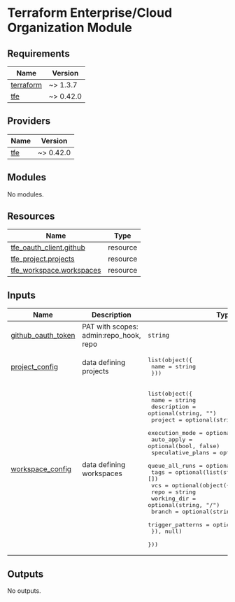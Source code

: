 # Terraform Enterprise/Cloud Organization Module

<!-- BEGINNING OF PRE-COMMIT-TERRAFORM DOCS HOOK -->
## Requirements

| Name | Version |
|------|---------|
| <a name="requirement_terraform"></a> [terraform](#requirement\_terraform) | ~> 1.3.7 |
| <a name="requirement_tfe"></a> [tfe](#requirement\_tfe) | ~> 0.42.0 |

## Providers

| Name | Version |
|------|---------|
| <a name="provider_tfe"></a> [tfe](#provider\_tfe) | ~> 0.42.0 |

## Modules

No modules.

## Resources

| Name | Type |
|------|------|
| [tfe_oauth_client.github](https://registry.terraform.io/providers/hashicorp/tfe/latest/docs/resources/oauth_client) | resource |
| [tfe_project.projects](https://registry.terraform.io/providers/hashicorp/tfe/latest/docs/resources/project) | resource |
| [tfe_workspace.workspaces](https://registry.terraform.io/providers/hashicorp/tfe/latest/docs/resources/workspace) | resource |

## Inputs

| Name | Description | Type | Default | Required |
|------|-------------|------|---------|:--------:|
| <a name="input_github_oauth_token"></a> [github\_oauth\_token](#input\_github\_oauth\_token) | PAT with scopes: admin:repo\_hook, repo | `string` | n/a | yes |
| <a name="input_project_config"></a> [project\_config](#input\_project\_config) | data defining projects | <pre>list(object({<br>    name = string<br>  }))</pre> | n/a | yes |
| <a name="input_workspace_config"></a> [workspace\_config](#input\_workspace\_config) | data defining workspaces | <pre>list(object({<br>    name              = string<br>    description       = optional(string, "")<br>    project           = optional(string, "")<br>    execution_mode    = optional(string, "local")<br>    auto_apply        = optional(bool, false)<br>    speculative_plans = optional(bool, true)<br>    queue_all_runs    = optional(bool, true)<br>    tags              = optional(list(string), [])<br>    vcs = optional(object({<br>      repo             = string<br>      working_dir      = optional(string, "/")<br>      branch           = optional(string, "")<br>      trigger_patterns = optional(list(string), [])<br>    }), null)<br>  }))</pre> | n/a | yes |

## Outputs

No outputs.
<!-- END OF PRE-COMMIT-TERRAFORM DOCS HOOK -->
